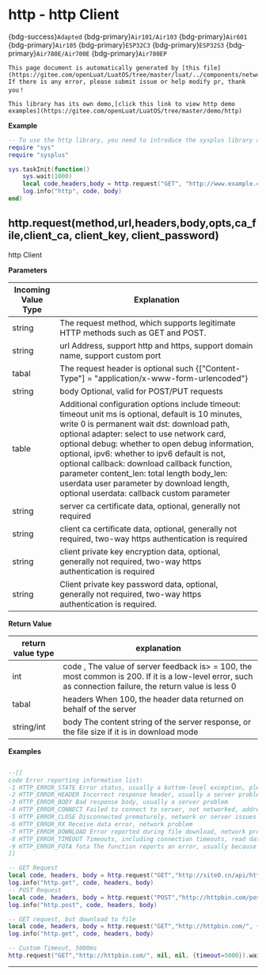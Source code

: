 # http - http Client

{bdg-success}`Adapted` {bdg-primary}`Air101/Air103` {bdg-primary}`Air601` {bdg-primary}`Air105` {bdg-primary}`ESP32C3` {bdg-primary}`ESP32S3` {bdg-primary}`Air780E/Air700E` {bdg-primary}`Air780EP`

```{note}
This page document is automatically generated by [this file](https://gitee.com/openLuat/LuatOS/tree/master/luat/../components/network/libhttp/luat_lib_http.c). If there is any error, please submit issue or help modify pr, thank you！
```

```{tip}
This library has its own demo,[click this link to view http demo examples](https://gitee.com/openLuat/LuatOS/tree/master/demo/http)
```

**Example**

```lua
-- To use the http library, you need to introduce the sysplus library and use it in the task.
require "sys"
require "sysplus"

sys.taskInit(function()
	sys.wait(1000)
	local code,headers,body = http.request("GET", "http://www.example.com/abc").wait()
	log.info("http", code, body)
end)


```

## http.request(method,url,headers,body,opts,ca_file,client_ca, client_key, client_password)



http Client

**Parameters**

|Incoming Value Type | Explanation|
|-|-|
|string|The request method, which supports legitimate HTTP methods such as GET and POST.|
|string|url Address, support http and https, support domain name, support custom port|
|tabal|The request header is optional such {["Content-Type"] = "application/x-www-form-urlencoded"}|
|string|body Optional, valid for POST/PUT requests|
|table|Additional configuration options include timeout: timeout unit ms is optional, default is 10 minutes, write 0 is permanent wait dst: download path, optional adapter: select to use network card, optional debug: whether to open debug information, optional, ipv6: whether to ipv6 default is not, optional callback: download callback function, parameter content_len: total length body_len: userdata user parameter by download length, optional userdata: callback custom parameter  |
|string|server ca certificate data, optional, generally not required|
|string|client ca certificate data, optional, generally not required, two-way https authentication is required|
|string|client private key encryption data, optional, generally not required, two-way https authentication is required|
|string|Client private key password data, optional, generally not required, two-way https authentication is required.|

**Return Value**

|return value type | explanation|
|-|-|
|int|code , The value of server feedback is> = 100, the most common is 200. If it is a low-level error, such as connection failure, the return value is less 0|
|tabal|headers When 100, the header data returned on behalf of the server |
|string/int|body The content string of the server response, or the file size if it is in download mode|

**Examples**

```lua

--[[
code Error reporting information list:
-1 HTTP_ERROR_STATE Error status, usually a bottom-level exception, please report issue
-2 HTTP_ERROR_HEADER Incorrect response header, usually a server problem
-3 HTTP_ERROR_BODY Bad response body, usually a server problem
-4 HTTP_ERROR_CONNECT Failed to connect to server, not networked, address error, domain name error
-5 HTTP_ERROR_CLOSE Disconnected prematurely, network or server issues
-6 HTTP_ERROR_RX Receive data error, network problem
-7 HTTP_ERROR_DOWNLOAD Error reported during file download, network problem or download path problem
-8 HTTP_ERROR_TIMEOUT Timeouts, including connection timeouts, read data timeouts
-9 HTTP_ERROR_FOTA fota The function reports an error, usually because the update package is illegal.
]]

-- GET Request
local code, headers, body = http.request("GET","http://site0.cn/api/httptest/simple/time").wait()
log.info("http.get", code, headers, body)
-- POST Request
local code, headers, body = http.request("POST","http://httpbin.com/post", {}, "abc=123").wait()
log.info("http.post", code, headers, body)

-- GET request, but download to file
local code, headers, body = http.request("GET","http://httpbin.com/", {}, "", {dst="/data.bin"}).wait()
log.info("http.get", code, headers, body)

-- Custom Timeout, 5000ms
http.request("GET","http://httpbin.com/", nil, nil, {timeout=5000}).wait()

```

---

